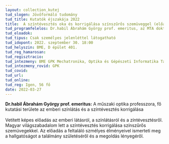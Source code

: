 ```yaml
---
layout: collection_kutej
tud_slogen: Jövőformáló tudomány
tud_title: Kutatók éjszakája 2022
title:  A színtévesztés oka és korrigálása színszűrős szemüveggel (előadás)
tud_programfelelos: Dr.habil Ábrahám György prof. emeritus, az MTA doktora
tud_eloadok:
tud_tipus: Csak személyes jelenléttel látogatható
tud_idopont: 2022. szeptember 30. 18:00
tud_helyszin: BME, D épület 401.
tud_reg_hamarosan:
tud_regisztracio:
tud_intezmeny: BME GPK Mechatronika, Optika és Gépészeti Informatika Tanszék
tud_intezmeny_rovid: GPK
tud_covid:
tud_url:
tud_online: 
tud_reg: Igen, 56 fő
date: 2022-03-27
---
```


<b> Dr.habil Ábrahám György prof. emeritus:</b> A műszaki optika professzora, fő kutatási területe az emberi színlátás és a színtévesztés korrigálása
<br><br>
 Vetített képes előadás az emberi látásról, a színlátásról és a zíntévesztésről. Magyar világszabadalom lett a színtévesztés korrigálása színszűrős szemüvegekkel. Az előadás a feltaláló szmélyes élményeivel ismerteti meg a hallgatóságot a találmány születéséről és a megoldás lényegéről.